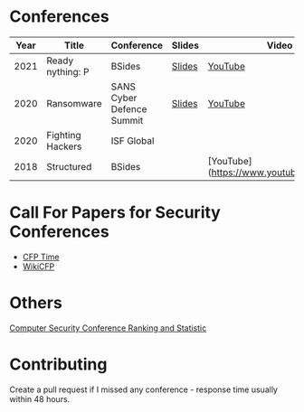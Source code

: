 # Conferences

| Year | Title | Conference | Slides | Video | Twitter| Location | Language
|---|---|---|---|---|---|---|---|
| 2021 | Ready nything: P| BSides  | [Slides](2021%20-%20BSides%20Londo) | [YouTube](https://www.youtube.com/watch?v=5hkvNOrHhIg) |
| 2020 | Ransomware | SANS Cyber Defence Summit | [Slides](2020%20-%20SANS%20Cyber%20Defence%20-%20Ransomware%20Defense%20and%20Response.pdf) | [YouTube](https://www.youtube.com/) |
| 2020 | Fighting Hackers | ISF Global  |   |   |
| 2018 | Structured | BSides |  | [YouTube](https://www.youtube.com/watch |


# Call For Papers for Security Conferences
- [CFP Time](https://www.cfptime.org/home) 
- [WikiCFP](http://www.wikicfp.com/cfp/call?conference=cyber%20security)

# Others
[Computer Security Conference Ranking and Statistic](https://people.engr.tamu.edu/guofei/sec_conf_stat.htm)


# Contributing

Create a pull request if I missed any conference - response time usually within 48 hours.
